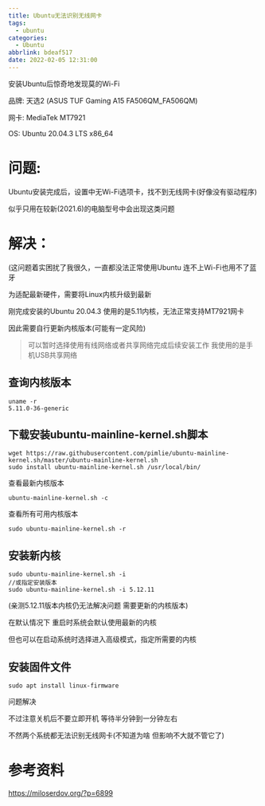 ```yaml
---
title: Ubuntu无法识别无线网卡
tags:
  - ubuntu
categories:
  - Ubuntu
abbrlink: bdeaf517
date: 2022-02-05 12:31:00
---
```


安装Ubuntu后惊奇地发现莫的Wi-Fi

<!-- more -->

品牌: 天选2 (ASUS TUF Gaming A15 FA506QM_FA506QM)

网卡: MediaTek MT7921

OS: Ubuntu 20.04.3 LTS x86_64

# 问题: 
Ubuntu安装完成后，设置中无Wi-Fi选项卡，找不到无线网卡(好像没有驱动程序)

似乎只用在较新(2021.6)的电脑型号中会出现这类问题

# 解决：

(这问题着实困扰了我很久，一直都没法正常使用Ubuntu 连不上Wi-Fi也用不了蓝牙

为适配最新硬件，需要将Linux内核升级到最新

刚完成安装的Ubuntu 20.04.3 使用的是5.11内核，无法正常支持MT7921网卡

因此需要自行更新内核版本(可能有一定风险)


> 可以暂时选择使用有线网络或者共享网络完成后续安装工作
> 我使用的是手机USB共享网络

## 查询内核版本

```shell
uname -r
5.11.0-36-generic
```

## 下载安装ubuntu-mainline-kernel.sh脚本

```shell
wget https://raw.githubusercontent.com/pimlie/ubuntu-mainline-kernel.sh/master/ubuntu-mainline-kernel.sh
sudo install ubuntu-mainline-kernel.sh /usr/local/bin/
```

查看最新内核版本

```shell
ubuntu-mainline-kernel.sh -c
```

查看所有可用内核版本

```shell
sudo ubuntu-mainline-kernel.sh -r
```

## 安装新内核

```shell
sudo ubuntu-mainline-kernel.sh -i
//或指定安装版本
sudo ubuntu-mainline-kernel.sh -i 5.12.11
```

(亲测5.12.11版本内核仍无法解决问题 需要更新的内核版本)

在默认情况下 重启时系统会默认使用最新的内核

但也可以在启动系统时选择进入高级模式，指定所需要的内核

## 安装固件文件

```shell
sudo apt install linux-firmware
```

问题解决

不过注意关机后不要立即开机 等待半分钟到一分钟左右

不然两个系统都无法识别无线网卡(不知道为啥 但影响不大就不管它了)

# 参考资料

https://miloserdov.org/?p=6899

